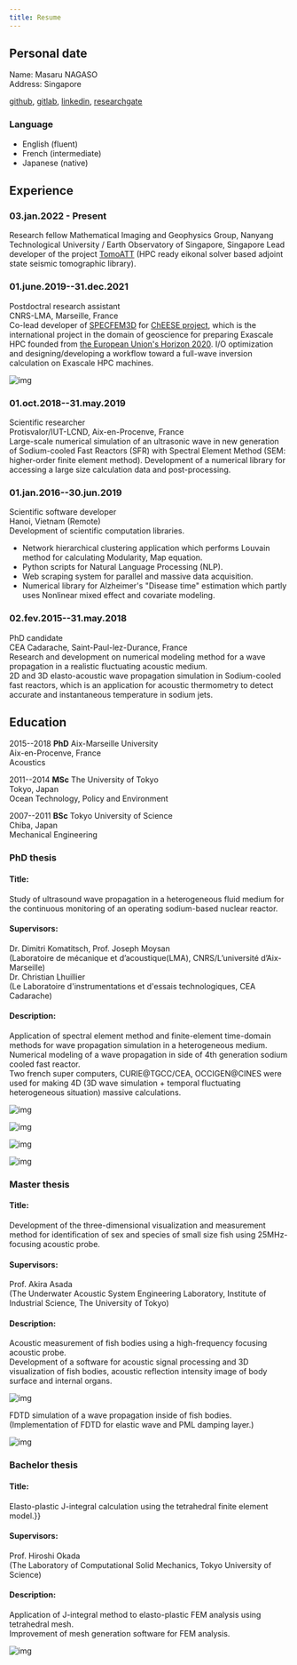 ```yaml
---
title: Resume
---
```


## Personal date
Name: Masaru NAGASO  
Address: Singapore
<!--
Address: 7 Square Protis, 13002 Marseille, France  
Mobile: +33 (0)7 83 15 24 33  
Email: nagaso@lma.cnrs-mrs.fr  
Email (private): mnsaru22@gmail.com  
skype: mnsaru  
-->
[github](https://github.com/mnagaso),
[gitlab](https://gitlab.com/mnagaso),
[linkedin](https://www.linkedin.com/in/nagaso-masaru-6b20705a/),
[researchgate](https://www.researchgate.net/profile/Masaru-Nagaso)
 
### Language
- English (fluent)
- French (intermediate)
- Japanese (native)
    
## Experience

### 03.jan.2022 - Present
Research fellow
Mathematical Imaging and Geophysics Group, Nanyang Technological University / Earth Observatory of Singapore, Singapore
Lead developer of the project [TomoATT](https://migg-ntu.github.io/TomoATT-docs/) (HPC ready eikonal solver based adjoint state seismic tomographic library).

### 01.june.2019--31.dec.2021
Postdoctral research assistant  
CNRS-LMA, Marseille, France  
Co-lead developer of [SPECFEM3D](https://github.com/geodynamics/specfem3d) for [ChEESE project](https://cheese-coe.eu/), which is the international project in the domain of geoscience for preparing Exascale HPC founded from [the European Union's Horizon 2020](https://ec.europa.eu/programmes/horizon2020/en).
I/O optimization and designing/developing a workflow toward a full-wave inversion calculation on Exascale HPC machines.

![img](/images/img_for_cheese.png)
<!--![logo](/images/logo_lma.png) -->
<!--![logo](/images/logo_cnrs.png)-->


### 01.oct.2018--31.may.2019
Scientific researcher  
Protisvalor/IUT-LCND, Aix-en-Procenve, France  
Large-scale numerical simulation of an ultrasonic wave in new generation of Sodium-cooled Fast Reactors (SFR) with Spectral Element Method (SEM: higher-order finite element method).
Development of a numerical library for accessing a large size calculation data and post-processing.

### 01.jan.2016--30.jun.2019
Scientific software developer  
Hanoi, Vietnam (Remote)  
Development of scientific computation libraries.  
- Network hierarchical clustering application which performs Louvain method for calculating Modularity, Map equation.  
- Python scripts for Natural Language Processing (NLP).  
- Web scraping system for parallel and massive data acquisition.  
- Numerical library for Alzheimer's "Disease time" estimation which partly uses Nonlinear mixed effect and covariate modeling.


### 02.fev.2015--31.may.2018
PhD candidate  
CEA Cadarache, Saint-Paul-lez-Durance, France  
Research and development on numerical modeling method for a wave propagation in a realistic fluctuating acoustic medium.  
2D and 3D elasto-acoustic wave propagation simulation in Sodium-cooled fast reactors, which is an application for acoustic thermometry to detect accurate and instantaneous temperature in sodium jets.  
    

## Education

2015--2018
**PhD**
Aix-Marseille University  
Aix-en-Procenve, France  
Acoustics

2011--2014
**MSc**
The University of Tokyo  
Tokyo, Japan  
Ocean Technology, Policy and Environment  

2007--2011
**BSc**
Tokyo University of Science  
Chiba, Japan  
Mechanical Engineering


### PhD thesis
#### Title: 
Study of ultrasound wave propagation in a heterogeneous fluid medium for the continuous monitoring of an operating sodium-based nuclear reactor.
#### Supervisors:
Dr. Dimitri Komatitsch, Prof. Joseph Moysan  
(Laboratoire de mécanique et d’acoustique(LMA), CNRS/L’université d’Aix-Marseille)  
Dr. Christian Lhuillier  
(Le Laboratoire d'instrumentations et d'essais technologiques, CEA Cadarache)
#### Description:
Application of spectral element method and finite-element time-domain methods for wave propagation simulation in a heterogeneous medium.  
Numerical modeling of a wave propagation in side of 4th generation sodium cooled fast reactor.  
Two french super computers, CURIE@TGCC/CEA, OCCIGEN@CINES were used for making 4D (3D wave simulation + temporal fluctuating heterogeneous situation) massive calculations.


![img](/images/3dwavefront.png)

![img](/images/ult5.png)

![img](/images/meshinterp.png)

![img](/images/upsilon_vis.png)



### Master thesis
#### Title:
Development of the three-dimensional visualization and measurement method for identification of sex and species of small size fish using 25MHz-focusing acoustic probe.

#### Supervisors:
Prof. Akira Asada  
(The Underwater Acoustic System Engineering Laboratory, Institute of Industrial Science, The University of Tokyo)  

#### Description:
Acoustic measurement of fish bodies using a high-frequency focusing acoustic probe.  
Development of a software for acoustic signal processing and 3D visualization of fish bodies, acoustic reflection intensity image of body surface and internal organs.  

![img](/images/master_1.png)

FDTD simulation of a wave propagation inside of fish bodies.  
(Implementation of FDTD for elastic wave and PML damping layer.)

![img](/images/master_2.png)

### Bachelor thesis
#### Title:
Elasto-plastic J-integral calculation using the tetrahedral finite element model.}}
#### Supervisors:
Prof. Hiroshi Okada  
(The Laboratory of Computational Solid Mechanics, Tokyo University of Science)
#### Description:
Application of J-integral method to elasto-plastic FEM analysis using tetrahedral mesh.  
Improvement of mesh generation software for FEM analysis.


![img](/images/bachelor_one_image.png)